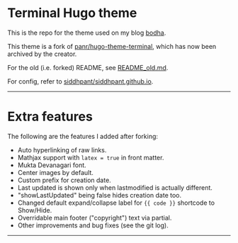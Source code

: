 # Terminal Hugo theme

This is the repo for the theme used on my blog [bodha](https://bodha.siddh.me).

This theme is a fork of [panr/hugo-theme-terminal](https://github.com/panr/hugo-theme-terminal), which has now been archived by the creator.

For the old (i.e. forked) README, see [README_old.md](README_old.md).

For config, refer to [siddhpant/siddhpant.github.io](https://github.com/siddhpant/siddhpant.github.io/).

---

# Extra features

The following are the features I added after forking:

- Auto hyperlinking of raw links.
- Mathjax support with `latex = true` in front matter.
- Mukta Devanagari font.
- Center images by default.
- Custom prefix for creation date.
- Last updated is shown only when lastmodified is actually different.
- "showLastUpdated" being false hides creation date too.
- Changed default expand/collapse label for `{{ code }}` shortcode to Show/Hide.
- Overridable main footer ("copyright") text via partial.
- Other improvements and bug fixes (see the git log).

---
